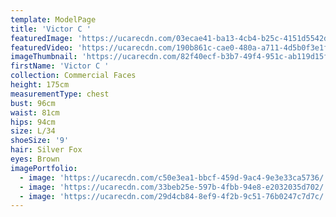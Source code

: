 ```yaml
---
template: ModelPage
title: 'Victor C '
featuredImage: 'https://ucarecdn.com/03ecae41-ba13-4cb4-b25c-4151d5542d07/'
featuredVideo: 'https://ucarecdn.com/190b861c-cae0-480a-a711-4d5b0f3e1f3d/'
imageThumbnail: 'https://ucarecdn.com/82f40ecf-b3b7-49f4-951c-ab119d15f14d/'
firstName: 'Victor C '
collection: Commercial Faces
height: 175cm
measurementType: chest
bust: 96cm
waist: 81cm
hips: 94cm
size: L/34
shoeSize: '9'
hair: Silver Fox
eyes: Brown
imagePortfolio:
  - image: 'https://ucarecdn.com/c50e3ea1-bbcf-459d-9ac4-9e3e33ca5736/'
  - image: 'https://ucarecdn.com/33beb25e-597b-4fbb-94e8-e2032035d702/'
  - image: 'https://ucarecdn.com/29d4cb84-8ef9-4f2b-9c51-76b0247c7d7c/'
---
```


